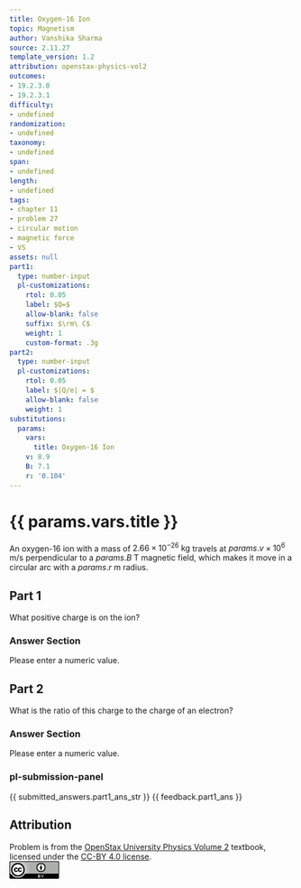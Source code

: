 ```yaml
---
title: Oxygen-16 Ion
topic: Magnetism
author: Vanshika Sharma
source: 2.11.27
template_version: 1.2
attribution: openstax-physics-vol2
outcomes:
- 19.2.3.0
- 19.2.3.1
difficulty:
- undefined
randomization:
- undefined
taxonomy:
- undefined
span:
- undefined
length:
- undefined
tags:
- chapter 11
- problem 27
- circular motion
- magnetic force
- VS
assets: null
part1:
  type: number-input
  pl-customizations:
    rtol: 0.05
    label: $Q=$
    allow-blank: false
    suffix: $\rm\ C$
    weight: 1
    custom-format: .3g
part2:
  type: number-input
  pl-customizations:
    rtol: 0.05
    label: $|Q/e| = $
    allow-blank: false
    weight: 1
substitutions:
  params:
    vars:
      title: Oxygen-16 Ion
    v: 8.9
    B: 7.1
    r: '0.104'
---
```

# {{ params.vars.title }}
An oxygen-16 ion with a mass of $2.66 \times 10^{-26} \textrm{ kg}$ travels at ${{params.v}} \times 10^{6} \textrm{ m/s}$ perpendicular to a ${{params.B}} \textrm{ T}$ magnetic field, which makes it move in a circular arc with a ${{params.r}} \textrm{ m}$ radius.

## Part 1

What positive charge is on the ion?

### Answer Section

Please enter a numeric value.

## Part 2

What is the ratio of this charge to the charge of an electron?

### Answer Section

Please enter a numeric value.

### pl-submission-panel

{{ submitted_answers.part1_ans_str }}
{{ feedback.part1_ans }}

## Attribution

Problem is from the [OpenStax University Physics Volume 2](https://openstax.org/details/books/university-physics-volume-2) textbook, licensed under the [CC-BY 4.0 license](https://creativecommons.org/licenses/by/4.0/).<br>![Image representing the Creative Commons 4.0 BY license.](https://raw.githubusercontent.com/firasm/bits/master/by.png)